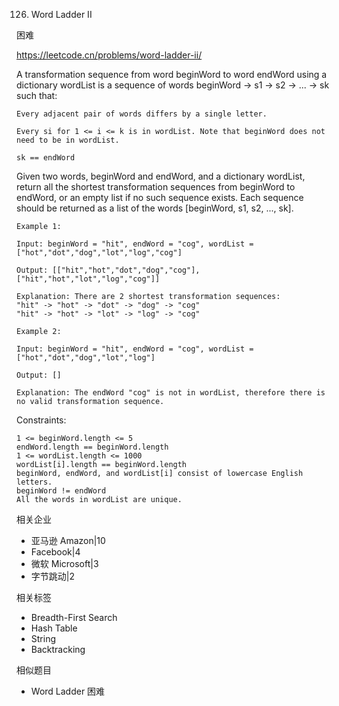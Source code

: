 126. Word Ladder II

困难


https://leetcode.cn/problems/word-ladder-ii/



A transformation sequence from word beginWord to word endWord using a dictionary wordList is a sequence of words beginWord -> s1 -> s2 -> ... -> sk such that:
```
Every adjacent pair of words differs by a single letter.

Every si for 1 <= i <= k is in wordList. Note that beginWord does not need to be in wordList.

sk == endWord
```


Given two words, beginWord and endWord, and a dictionary wordList, return all the shortest transformation sequences from beginWord to endWord, or an empty list if no such sequence exists. Each sequence should be returned as a list of the words [beginWord, s1, s2, ..., sk].

 
```
Example 1:

Input: beginWord = "hit", endWord = "cog", wordList = ["hot","dot","dog","lot","log","cog"]

Output: [["hit","hot","dot","dog","cog"],["hit","hot","lot","log","cog"]]

Explanation: There are 2 shortest transformation sequences:
"hit" -> "hot" -> "dot" -> "dog" -> "cog"
"hit" -> "hot" -> "lot" -> "log" -> "cog"

Example 2:

Input: beginWord = "hit", endWord = "cog", wordList = ["hot","dot","dog","lot","log"]

Output: []

Explanation: The endWord "cog" is not in wordList, therefore there is no valid transformation sequence.
``` 

Constraints:
```
1 <= beginWord.length <= 5
endWord.length == beginWord.length
1 <= wordList.length <= 1000
wordList[i].length == beginWord.length
beginWord, endWord, and wordList[i] consist of lowercase English letters.
beginWord != endWord
All the words in wordList are unique.
```


相关企业

- 亚马逊 Amazon|10
- Facebook|4
- 微软 Microsoft|3
- 字节跳动|2

相关标签
- Breadth-First Search
- Hash Table
- String
- Backtracking

相似题目
- Word Ladder
困难

